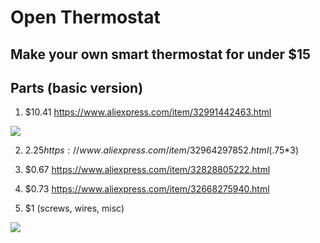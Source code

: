 # Open Thermostat
## Make your own smart thermostat for under $15

## Parts (basic version)

1. $10.41 https://www.aliexpress.com/item/32991442463.html
  <img src='https://ae01.alicdn.com/kf/HLB1lGU8fDZmx1VjSZFGq6yx2XXa2/Ttgo-To-Esp8266-Oled-Sh1106-1-3Inch-Weather-Station-Wifi-Meteo-Module.jpg'>

2. $2.25 https://www.aliexpress.com/item/32964297852.html ($.75*3)

3. $0.67 https://www.aliexpress.com/item/32828805222.html

4. $0.73 https://www.aliexpress.com/item/32668275940.html

5. $1 (screws, wires, misc)
  <img src='https://images-na.ssl-images-amazon.com/images/I/61hIYLZZM5L._SX425_.jpg'>
